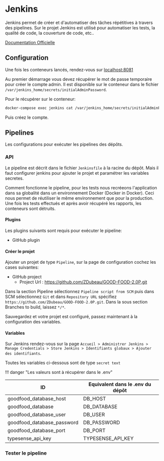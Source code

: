 # Jenkins

Jenkins permet de créer et d'automatiser des tâches répétitives à travers des pipelines. Sur le projet Jenkins est utilisé pour automatiser les tests, la qualité de code, la couverture de code, etc..

[Documentation Officielle](https://www.jenkins.io/doc/)

## Configuration

Une fois les conteneurs lancés, rendez-vous sur [localhost:8081](http://localhost:8081)

Au premier démarrage vous devez récupérer le mot de passe temporaire pour créer le compte admin. Il est disponible sur le conteneur dans le fichier `/var/jenkins_home/secrets/initialAdminPassword`.

Pour le récupérer sur le conteneur:

```bash
docker-compose exec jenkins cat /var/jenkins_home/secrets/initialAdminPassword
```

Puis créez le compte.

## Pipelines

Les configurations pour exécuter les pipelines des dépôts.

### API

Le pipeline est décrit dans le fichier `Jenkinsfile` à la racine du dépôt. Mais il faut configurer jenkins pour ajouter le projet et paramétrer les variables secretes.

Comment fonctionne le pipeline, pour les tests nous recréeons l'application dans sa globalité dans un environnement Docker (Docker in Docker). Ceci nous permet de réutiliser le même environnement que pour la production. Une fois les tests effectués et après avoir récupéré les rapports, les conteneurs sont détruits.

#### Plugins

Les plugins suivants sont requis pour exécuter le pipeline:

* GitHub plugin

#### Créer le projet

Ajouter un projet de type `Pipeline`, sur la page de configuration cochez les cases suivantes:

* GitHub project
  * Project Url : https://github.com/ZDubeau/GOOD-FOOD-2.0P.git

Dans la section Pipeline sélectionnez `Pipeline script from SCM` puis dans SCM sélectionnez `Git` et dans `Repository URL` spécifiez `https://github.com/ZDubeau/GOOD-FOOD-2.0P.git`. Dans la sous section Branches to build, laissez `*/*`.

Sauvegardez et votre projet est configuré, passez maintenant à la configuration des variables.


#### Variables

Sur Jenkins rendez-vous sur la page `Accueil > Administrer Jenkins > Manage Credentials > Store Jenkins > Identifiants globaux > Ajouter des identifiants`.

Toutes les variables ci-dessous sont de type `secret text`

!!! danger "Les valeurs sont à récupérer dans le .env"

|ID|Equivalent dans le .env du dépôt|
|-|-|
|goodfood_database_host|DB_HOST|
|goodfood_database|DB_DATABASE|
|goodfood_database_user|DB_USER|
|goodfood_database_password|DB_PASSWORD|
|goodfood_database_port|DB_PORT|
|typesense_api_key|TYPESENSE_API_KEY|

### Tester le pipeline

